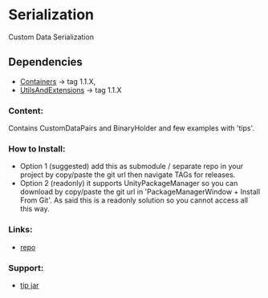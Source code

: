 # Serialization
Custom Data Serialization

## Dependencies
- [Containers](https://github.com/ZiosTheCloudburster/CippSharpCoreContainers.git) → tag 1.1.X,
- [UtilsAndExtensions](https://github.com/ZiosTheCloudburster/CippSharpCoreUtilsAndExtensions.git) → tag 1.1.X

### Content:
Contains CustomDataPairs and BinaryHolder and few examples with 'tips'.

### How to Install:
- Option 1 (suggested) add this as submodule / separate repo in your project by copy/paste the git url
then navigate TAGs for releases.
- Option 2 (readonly) it supports UnityPackageManager so you can download by copy/paste the git url in 'PackageManagerWindow + Install From Git'.
    As said this is a readonly solution so you cannot access all  this way.
  
### Links:
 - [repo](https://github.com/ZiosTheCloudburster/CippSharpSerialization.git)

### Support:
- [tip jar](https://www.amazon.it/photos/share/Gbg3FN0k6pjG6F5Ln3dqQEmwO0u4nSkNIButm3EGtit)
